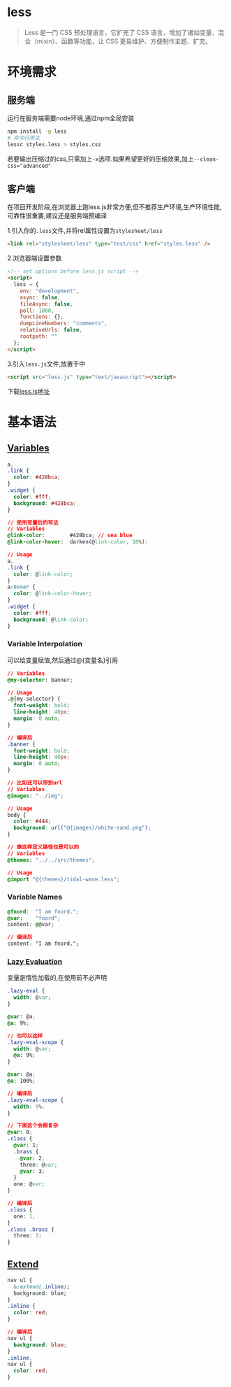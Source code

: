 # less
> Less 是一门 CSS 预处理语言，它扩充了 CSS 语言，增加了诸如变量、混合（mixin）、函数等功能，让 CSS 更易维护、方便制作主题、扩充。

# 环境需求

## 服务端
运行在服务端需要node环境,通过npm全局安装
```bash
npm install -g less
# 命令行用法
lessc styles.less > styles.css
```
若要输出压缩过的css,只需加上`-x`选项.如果希望更好的压缩效果,加上`--clean-css="advanced"`

## 客户端
在项目开发阶段,在浏览器上跑less.js非常方便,但不推荐生产环境,生产环境性能,可靠性很重要,建议还是服务端预编译

1.引入你的`.less`文件,并将rel属性设置为`stylesheet/less`
```html
<link rel="stylesheet/less" type="text/css" href="styles.less" />
```
2.浏览器端设置参数
```html
<!-- set options before less.js script -->
<script>
  less = {
    env: "development",
    async: false,
    fileAsync: false,
    poll: 1000,
    functions: {},
    dumpLineNumbers: "comments",
    relativeUrls: false,
    rootpath: ""
  };
</script>
```
3.引入`less.js`文件,放置于<head>中
```html
<script src="less.js" type="text/javascript"></script>
```

下载[less.js地址](https://raw.githubusercontent.com/less/less.js/v2.7.2/dist/less.min.js)

# 基本语法

## [Variables](./variables/variables.html)
```css
a,
.link {
  color: #428bca;
}
.widget {
  color: #fff;
  background: #428bca;
}

// 使用变量后的写法
// Variables
@link-color:        #428bca; // sea blue
@link-color-hover:  darken(@link-color, 10%);

// Usage
a,
.link {
  color: @link-color;
}
a:hover {
  color: @link-color-hover;
}
.widget {
  color: #fff;
  background: @link-color;
}
```

### Variable Interpolation
可以给变量赋值,然后通过@{变量名}引用
```css
// Variables
@my-selector: banner;

// Usage
.@{my-selector} {
  font-weight: bold;
  line-height: 40px;
  margin: 0 auto;
}

// 编译后
.banner {
  font-weight: bold;
  line-height: 40px;
  margin: 0 auto;
}

// 比如还可以带到url
// Variables
@images: "../img";

// Usage
body {
  color: #444;
  background: url("@{images}/white-sand.png");
}

// 像这样定义路径也是可以的
// Variables
@themes: "../../src/themes";

// Usage
@import "@{themes}/tidal-wave.less";
```

### Variable Names
```css
@fnord:  "I am fnord.";
@var:    "fnord";
content: @@var;

// 编译后
content: "I am fnord.";
```

### [Lazy Evaluation](./variables/lazy.html)
变量是惰性加载的,在使用前不必声明
```css
.lazy-eval {
  width: @var;
}

@var: @a;
@a: 9%;

// 也可以这样
.lazy-eval-scope {
  width: @var;
  @a: 9%;
}

@var: @a;
@a: 100%;

// 编译后
.lazy-eval-scope {
  width: 9%;
}

// 下面这个会跟复杂
@var: 0;
.class {
  @var: 1;
  .brass {
    @var: 2;
    three: @var;
    @var: 3;
  }
  one: @var;
}

// 编译后
.class {
  one: 1;
}
.class .brass {
  three: 3;
}
```

## [Extend]()
```css
nav ul {
  &:extend(.inline);
  background: blue;
}
.inline {
  color: red;
}

// 编译后
nav ul {
  background: blue;
}
.inline,
nav ul {
  color: red;
}
```
